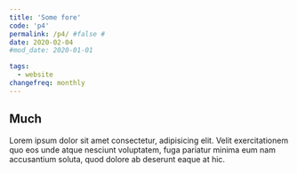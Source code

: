 ```yaml
---
title: 'Some fore'
code: 'p4'
permalink: /p4/ #false #
date: 2020-02-04
#mod_date: 2020-01-01

tags: 
  - website
changefreq: monthly
---
```


## Much

Lorem ipsum dolor sit amet consectetur, adipisicing elit. Velit exercitationem quo eos unde atque nesciunt voluptatem, fuga pariatur minima eum nam accusantium soluta, quod dolore ab deserunt eaque at hic.